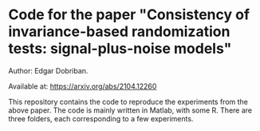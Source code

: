 # Code for the paper "Consistency of invariance-based randomization tests: signal-plus-noise models"

Author: Edgar Dobriban. 

Available at: https://arxiv.org/abs/2104.12260

This repository contains the code to reproduce the experiments from the above paper.
The code is mainly written in Matlab, with some R.
There are three folders, each corresponding to a few experiments.
